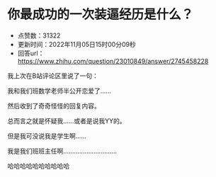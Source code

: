 # 你最成功的一次装逼经历是什么？
- 点赞数：31322
- 更新时间：2022年11月05日15时00分09秒
- 回答url：https://www.zhihu.com/question/23010849/answer/2745458228
<body>
 <p data-pid="HvRAyzSo">我上次在B站评论区里说了一句：</p>
 <p data-pid="YoCCiOSk">我和我们班数学老师半公开恋爱了……</p>
 <p data-pid="TaBMmwAa">然后收到了奇奇怪怪的回复内容。</p>
 <p data-pid="cR4gbdbv">总而言之就是怀疑我……或者是说我YY的。</p>
 <p data-pid="wX7mS7ia">但是我可没说我是学生啊……</p>
 <p data-pid="S0SYa-4h">我是我们班班主任啊…………………………</p>
 <p data-pid="mnQnIzCr">哈哈哈哈哈哈哈哈哈哈</p>
</body>